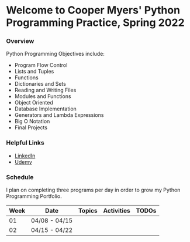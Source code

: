 # Welcome to Cooper Myers' Python Programming Practice, Spring 2022

### Overview
Python Programming Objectives include:

* Program Flow Control
* Lists and Tuples
* Functions
* Dictionaries and Sets
* Reading and Writing Files
* Modules and Functions
* Object Oriented
* Database Implementation
* Generators and Lambda Expressions
* Big O Notation
* Final Projects

### Helpful Links

* [LinkedIn](https://www.linkedin.com/in/coopermyers/)
* [Udemy](https://www.udemy.com)

### Schedule
I plan on completing three programs per day in order to grow my Python Programming Portfolio.

| Week | Date          | Topics | Activities | TODOs |
| ---- | ------------- | ------ | ---------- | --------- |
|  01  | 04/08 - 04/15 | 
|  02  | 04/15 - 04/22 | 
